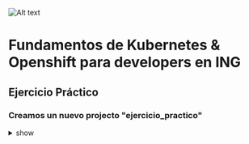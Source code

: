 ![Alt text](ing.jpg)

# Fundamentos de Kubernetes & Openshift para developers en ING

## Ejercicio Práctico

### Creamos un nuevo projecto "ejercicio_practico"
<details><summary>show</summary>
<p>

```bash
oc project default
oc delete project ejercicio-practico
oc delete project my-imp-namespace
oc delete project my-namespace    
oc delete project ejercicio-practico  
oc delete pod my-app-pod
oc delete pod my-multi-app-pod
oc delete deployment my-app-deployment
oc delete svc my-app-svc-clusterip
oc delete svc my-app-svc-loadbalancer
oc delete svc my-app-svc-node-port     
oc delete svc my-node-port-service 
oc delete sa my-service-account
oc delete routes my-app-svc-clusterip
oc delete secret my-app-secret                        
oc delete secret my-app-secret1                       
oc delete secret my-app-secret2    
oc delete configmap my-app-config 
oc delete configmap my-imp-app-config1
oc delete configmap my-imp-app-config2
```


</p>
</details>

